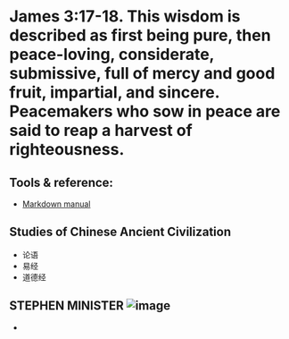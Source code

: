 # James 3:17-18. This wisdom is described as first being pure, then peace-loving, considerate, submissive, full of mercy and good fruit, impartial, and sincere. Peacemakers who sow in peace are said to reap a harvest of righteousness.
## Tools & reference:
* [Markdown manual](./mdCheat.md)
## Studies of Chinese Ancient Civilization
* 论语
* 易经
* 道德经
## STEPHEN MINISTER ![image](https://github.com/user-attachments/assets/70c45bc0-9384-4632-8f44-1639d1c56bfc)
* 
